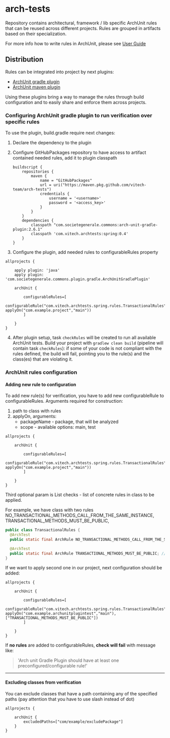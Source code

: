# arch-tests

Repository contains architectural, framework / lib specific ArchUnit rules that can be reused across different projects.
Rules are grouped in artifacts based on their specialization.

For more info how to write rules in ArchUnit, please see [User Guide](https://www.archunit.org/userguide/html/000_Index.html)

## Distribution
Rules can be integrated into project by next plugins:
- [ArchUnit gradle plugin](https://github.com/societe-generale/arch-unit-gradle-plugin)
- [ArchUnit maven plugin](https://github.com/societe-generale/arch-unit-maven-plugin)

Using these plugins bring a way to manage the rules through build configuration and to easily share and enforce 
them across projects.

### Configuring ArchUnit gradle plugin to run verification over specific rules
To use the plugin, build.gradle require next changes:
1. Declare the dependency to the plugin
2. Configure GitHubPackages repository to have access to artifact contained needed rules, add it to plugin classpath

    ```Gradle
    buildscript {
        repositories {
            maven {
                name = "GitHubPackages"
                url = uri("https://maven.pkg.github.com/vitech-team/arch-tests")
                credentials {
                    username = '<username>'
                    password = '<access_key>'
                }
            }
        }
        dependencies {
            classpath "com.societegenerale.commons:arch-unit-gradle-plugin:2.6.1"
            classpath 'com.vitech.archtests:spring:0.4'
        }
    }
    ``` 

3. Configure the plugin, add needed rules to configurableRules property 
```Gradle
allprojects {

    apply plugin: 'java'
    apply plugin: 'com.societegenerale.commons.plugin.gradle.ArchUnitGradlePlugin'

    archUnit {

        configurableRules=[
            configurableRule("com.vitech.archtests.spring.rules.TransactionalRules", applyOn("com.example.project","main"))
        ]

    }
}
``` 
4. After plugin setup, task `checkRules` will be created to run all available ArchUnit tests. Build your project 
with `gradlew clean build` (pipeline will contain task `checkRules`): if some of your code is not compliant with the 
rules defined, the build will fail, pointing you to the rule(s) and the class(es) that are violating it.


### ArchUnit rules configuration

#### Adding new rule to configuration
To add new rule(s) for verification, you have to add new configurableRule to configurableRules.
Arguments required for construction:
1. path to class with rules
2. applyOn, arguments:
    * packageName - package, that will be analyzed
    * scope - available options: main, test
```Gradle
allprojects {

    archUnit {

        configurableRules=[
            configurableRule("com.vitech.archtests.spring.rules.TransactionalRules", applyOn("com.example.project","main"))
        ]

    }
}
``` 
Third optional param is List<String> checks - list of concrete rules in class to be applied.

For example, we have class with two rules NO_TRANSACTIONAL_METHODS_CALL_FROM_THE_SAME_INSTANCE, TRANSACTIONAL_METHODS_MUST_BE_PUBLIC,
```Java
public class TransactionalRules {
  @ArchTest
  public static final ArchRule NO_TRANSACTIONAL_METHODS_CALL_FROM_THE_SAME_INSTANCE; // Implementation of the rule is skipped

  @ArchTest
  public static final ArchRule TRANSACTIONAL_METHODS_MUST_BE_PUBLIC; // Implementation of the rule is skipped
}
``` 

If we want to apply second one in our project, next configuration should be added:
```Gradle
allprojects {

    archUnit {

        configurableRules=[
                configurableRule("com.vitech.archtests.spring.rules.TransactionalRules", applyOn("com.example.archunitplugintest","main"), ["TRANSACTIONAL_METHODS_MUST_BE_PUBLIC"])
        ]

    }
}
``` 
If **no rules** are added to configurableRules, **check will fail** with message like:
> 'Arch unit Gradle Plugin should have at least one preconfigured/configurable rule!'
****
#### Excluding classes from verification
You can exclude classes that have a path containing any of the specified paths (pay attention that you have to use slash 
instead of dot)
```
allprojects {

    archUnit {
        excludedPaths=["com/example/excludePackage"]
    }
}
``` 
